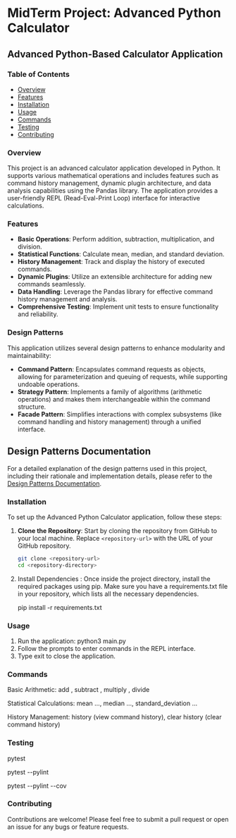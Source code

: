 # MidTerm Project: Advanced Python Calculator

## Advanced Python-Based Calculator Application

### Table of Contents
- [Overview](#overview)
- [Features](#features)
- [Installation](#installation)
- [Usage](#usage)
- [Commands](#commands)
- [Testing](#testing)
- [Contributing](#contributing)

### Overview
This project is an advanced calculator application developed in Python. It supports various mathematical operations and includes features such as command history management, dynamic plugin architecture, and data analysis capabilities using the Pandas library. The application provides a user-friendly REPL (Read-Eval-Print Loop) interface for interactive calculations.

### Features
- **Basic Operations**: Perform addition, subtraction, multiplication, and division.
- **Statistical Functions**: Calculate mean, median, and standard deviation.
- **History Management**: Track and display the history of executed commands.
- **Dynamic Plugins**: Utilize an extensible architecture for adding new commands seamlessly.
- **Data Handling**: Leverage the Pandas library for effective command history management and analysis.
- **Comprehensive Testing**: Implement unit tests to ensure functionality and reliability.

### Design Patterns
This application utilizes several design patterns to enhance modularity and maintainability:
- **Command Pattern**: Encapsulates command requests as objects, allowing for parameterization and queuing of requests, while supporting undoable operations.
- **Strategy Pattern**: Implements a family of algorithms (arithmetic operations) and makes them interchangeable within the command structure.
- **Facade Pattern**: Simplifies interactions with complex subsystems (like command handling and history management) through a unified interface.

## Design Patterns Documentation

For a detailed explanation of the design patterns used in this project, including their rationale and implementation details, please refer to the [Design Patterns Documentation](./design_patterns_documentation.md).

### Installation
To set up the Advanced Python Calculator application, follow these steps:

1. **Clone the Repository**: Start by cloning the repository from GitHub to your local machine. Replace `<repository-url>` with the URL of your GitHub repository.
   ```bash
   git clone <repository-url>
   cd <repository-directory>

2. Install Dependencies : Once inside the project directory, install the required packages using pip. Make sure you have a requirements.txt file in your repository, which lists all the necessary dependencies.
    
    pip install -r requirements.txt

### Usage

1. Run the application:
    python3 main.py
2. Follow the prompts to enter commands in the REPL interface.
3. Type exit to close the application.

### Commands

Basic Arithmetic: add <num1> <num2>, subtract <num1> <num2>, multiply <num1> <num2>, divide <num1> <num2>

Statistical Calculations: mean <num1> <num2> ..., median <num1> <num2> ..., standard_deviation <num1> <num2> ...

History Management: history (view command history), clear history (clear command history)

### Testing

pytest

pytest --pylint

pytest --pylint --cov

### Contributing

Contributions are welcome! Please feel free to submit a pull request or open an issue for any bugs or feature requests.